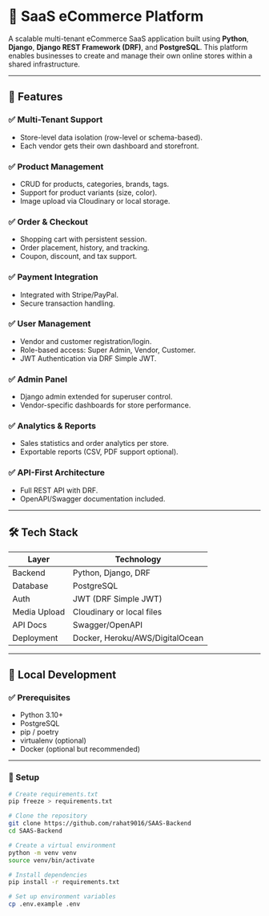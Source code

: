 # 🛒 SaaS eCommerce Platform

A scalable multi-tenant eCommerce SaaS application built using **Python**, **Django**, **Django REST Framework (DRF)**, and **PostgreSQL**. This platform enables businesses to create and manage their own online stores within a shared infrastructure.

---

## 🚀 Features

### ✅ Multi-Tenant Support
- Store-level data isolation (row-level or schema-based).
- Each vendor gets their own dashboard and storefront.

### ✅ Product Management
- CRUD for products, categories, brands, tags.
- Support for product variants (size, color).
- Image upload via Cloudinary or local storage.

### ✅ Order & Checkout
- Shopping cart with persistent session.
- Order placement, history, and tracking.
- Coupon, discount, and tax support.

### ✅ Payment Integration
- Integrated with Stripe/PayPal.
- Secure transaction handling.

### ✅ User Management
- Vendor and customer registration/login.
- Role-based access: Super Admin, Vendor, Customer.
- JWT Authentication via DRF Simple JWT.

### ✅ Admin Panel
- Django admin extended for superuser control.
- Vendor-specific dashboards for store performance.

### ✅ Analytics & Reports
- Sales statistics and order analytics per store.
- Exportable reports (CSV, PDF support optional).

### ✅ API-First Architecture
- Full REST API with DRF.
- OpenAPI/Swagger documentation included.

---

## 🛠 Tech Stack

| Layer         | Technology                  |
|---------------|-----------------------------|
| Backend       | Python, Django, DRF         |
| Database      | PostgreSQL                  |
| Auth          | JWT (DRF Simple JWT)        |
| Media Upload  | Cloudinary or local files   |
| API Docs      | Swagger/OpenAPI             |
| Deployment    | Docker, Heroku/AWS/DigitalOcean |

---

## 🧪 Local Development

### ✅ Prerequisites

- Python 3.10+
- PostgreSQL
- pip / poetry
- virtualenv (optional)
- Docker (optional but recommended)

---

### 🔧 Setup

```bash
# Create requirements.txt
pip freeze > requirements.txt

# Clone the repository
git clone https://github.com/rahat9016/SAAS-Backend
cd SAAS-Backend

# Create a virtual environment
python -m venv venv
source venv/bin/activate

# Install dependencies
pip install -r requirements.txt

# Set up environment variables
cp .env.example .env
